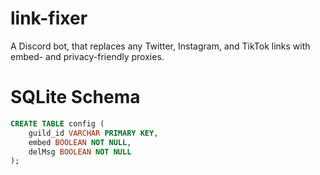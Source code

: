 # link-fixer

A Discord bot, that replaces any Twitter, Instagram, and TikTok links with
embed- and privacy-friendly proxies.

# SQLite Schema
```sql
CREATE TABLE config (
    guild_id VARCHAR PRIMARY KEY,
    embed BOOLEAN NOT NULL,
    delMsg BOOLEAN NOT NULL
);
```